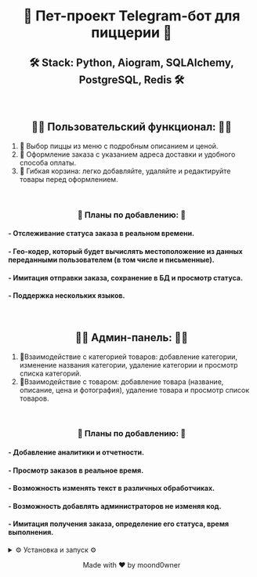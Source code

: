 <div align="center">
  <h1>🍕 Пет-проект Telegram-бот для пиццерии 🍕</h1>
  <h2>🛠️ Stack: Python, Aiogram, SQLAlchemy, PostgreSQL, Redis 🛠️</h2>
</div>

<br>

<h2 align="center">🧑‍🍳 Пользовательский функционал: 🧑‍🍳</h2>

1.  🍕 Выбор пиццы из меню с подробным описанием и ценой.
2.  🛵 Оформление заказа с указанием адреса доставки и удобного способа оплаты.
3.  🛒 Гибкая корзина: легко добавляйте, удаляйте и редактируйте товары перед оформлением.

<br>

<h3 align='center'> 📝 Планы по добавлению: 📝</h3>
<h4>- Отслеживание статуса заказа в реальном времени.</h4>
<h4>- Гео-кодер, который будет вычислять местоположение из данных переданными пользователем (в том числе и письменные).</h4>
<h4>- Имитация отправки заказа, сохранение в БД и просмотр статуса.</h4>
<h4>- Поддержка нескольких языков.</h4>

<br>

<h2 align="center">👨‍💻 Админ-панель: 👨‍💻</h2>

1.  📝Взаимодействие с категорией товаров: добавление категории, изменение названия категории, удаление категории и просмотр списка категорий.
2.  🍕Взаимодействие с товаром: добавление товара (название, описание, цена и фотография), удаление товара и просмотр список товаров.

<br>

<h3 align='center'> 📝 Планы по добавлению: 📝</h3>
<h4>- Добавление аналитики и отчетности.</h4>
<h4>- Просмотр заказов в реальное время.</h4>
<h4>- Возможность изменять текст в различных обработчиках.</h4>
<h4>- Возможность добавлять администраторов не изменяя код.</h4>
<h4>- Имитация получения заказа, определение его статуса, время выполнения.</h4>


<details>
  <summary> ⚙️ Установка и запуск ⚙️ </summary>

    pip install -r requirements.txt
    git clone https://github.com/moond0wner/tg_bot_pizza_bot.git
</details>

<p align="center">
  Made with ❤️ by moond0wner
</p>
